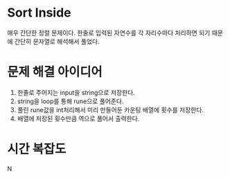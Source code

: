 # Sort Inside
매우 간단한 정렬 문제이다.
한줄로 입력된 자연수를 각 자리수마다 처리하면 되기 때문에
간단히 문자열로 해석해서 풀었다.

# 문제 해결 아이디어
1. 한줄로 주어지는 input을 string으로 저장한다.
2. string을 loop를 통해 rune으로 풀어준다.
3. 풀린 rune값을 int처리해서 미리 만들어둔 카운팅 배열에 횟수를 저장한다.
4. 배열에 저장된 횟수만큼 역으로 풀어서 출력한다.

# 시간 복잡도
N